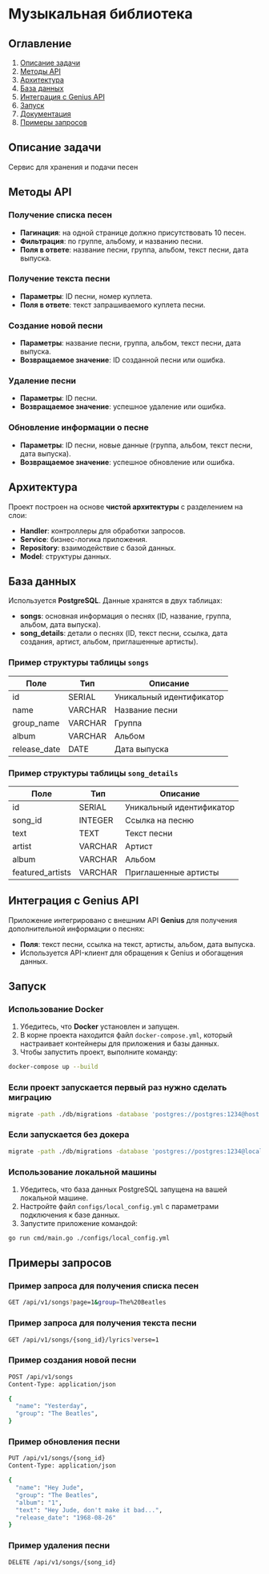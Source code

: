 # Музыкальная библиотека

## Оглавление
1. [Описание задачи](#Описание-задачи)
2. [Методы API](#Методы-API)
3. [Архитектура](#Архитектура)
4. [База данных](#База-данных)
5. [Интеграция с Genius API](#Интеграция-с-Genius-API)
6. [Запуск](#Запуск)
8. [Документация](#Документация)
9. [Примеры запросов](#Примеры-запросов)


## Описание задачи

Cервис для хранения и подачи песен

## Методы API

### Получение списка песен

- **Пагинация**: на одной странице должно присутствовать 10 песен.
- **Фильтрация**: по группе, альбому, и названию песни.
- **Поля в ответе**: название песни, группа, альбом, текст песни, дата выпуска.

### Получение текста песни

- **Параметры**: ID песни, номер куплета.
- **Поля в ответе**: текст запрашиваемого куплета песни.

### Создание новой песни

- **Параметры**: название песни, группа, альбом, текст песни, дата выпуска.
- **Возвращаемое значение**: ID созданной песни или ошибка.

### Удаление песни

- **Параметры**: ID песни.
- **Возвращаемое значение**: успешное удаление или ошибка.

### Обновление информации о песне

- **Параметры**: ID песни, новые данные (группа, альбом, текст песни, дата выпуска).
- **Возвращаемое значение**: успешное обновление или ошибка.

## Архитектура

Проект построен на основе **чистой архитектуры** с разделением на слои:

- **Handler**: контроллеры для обработки запросов.
- **Service**: бизнес-логика приложения.
- **Repository**: взаимодействие с базой данных.
- **Model**: структуры данных.

## База данных

Используется **PostgreSQL**. Данные хранятся в двух таблицах:

- **songs**: основная информация о песнях (ID, название, группа, альбом, дата выпуска).
- **song_details**: детали о песнях (ID, текст песни, ссылка, дата создания, артист, альбом, приглашенные артисты).

### Пример структуры таблицы `songs`

| Поле       | Тип        | Описание               |
|------------|------------|------------------------|
| id         | SERIAL     | Уникальный идентификатор|
| name       | VARCHAR    | Название песни         |
| group_name | VARCHAR    | Группа                 |
| album      | VARCHAR    | Альбом                 |
| release_date | DATE     | Дата выпуска           |

### Пример структуры таблицы `song_details`

| Поле       | Тип        | Описание               |
|------------|------------|------------------------|
| id         | SERIAL     | Уникальный идентификатор|
| song_id    | INTEGER    | Ссылка на песню         |
| text       | TEXT       | Текст песни            |
| artist     | VARCHAR    | Артист                 |
| album      | VARCHAR    | Альбом                 |
| featured_artists | VARCHAR | Приглашенные артисты|

## Интеграция с Genius API

Приложение интегрировано с внешним API **Genius** для получения дополнительной информации о песнях:

- **Поля**: текст песни, ссылка на текст, артисты, альбом, дата выпуска.
- Используется API-клиент для обращения к Genius и обогащения данных.


## Запуск

### Использование Docker

1. Убедитесь, что **Docker** установлен и запущен.
2. В корне проекта находится файл `docker-compose.yml`, который настраивает контейнеры для приложения и базы данных.
3. Чтобы запустить проект, выполните команду:

```bash
docker-compose up --build
```
### Если проект запускается первый раз нужно сделать миграцию

```bash
migrate -path ./db/migrations -database 'postgres://postgres:1234@host.docker.internal:5436/music-library?sslmode=disable' up
```

### Если запускается без докера 

```bash
migrate -path ./db/migrations -database 'postgres://postgres:1234@localhost:5436/music-library?sslmode=disable' up
```

### Использование локальной машины

1. Убедитесь, что база данных PostgreSQL запущена на вашей локальной машине.
2. Настройте файл `configs/local_config.yml` с параметрами подключения к базе данных.
3. Запустите приложение командой:

```bash
go run cmd/main.go ./configs/local_config.yml
```

## Примеры запросов

### Пример запроса для получения списка песен

```bash
GET /api/v1/songs?page=1&group=The%20Beatles
```

### Пример запроса для получения текста песни

```bash
GET /api/v1/songs/{song_id}/lyrics?verse=1
```

### Пример создания новой песни

```bash
POST /api/v1/songs
Content-Type: application/json

{
  "name": "Yesterday",
  "group": "The Beatles",
}
```

### Пример обновления песни

```bash
PUT /api/v1/songs/{song_id}
Content-Type: application/json

{
  "name": "Hey Jude",
  "group": "The Beatles",
  "album": "1",
  "text": "Hey Jude, don't make it bad...",
  "release_date": "1968-08-26"
}
```

### Пример удаления песни

```bash
DELETE /api/v1/songs/{song_id}
```
